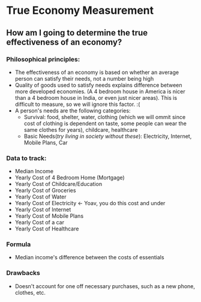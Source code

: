 # True Economy Measurement

## How am I going to determine the true effectiveness of an economy?

### Philosophical principles:
- The effectiveness of an economy is based on whether an average person can satisfy their needs, not a number being high
- Quality of goods used to satisfy needs explains difference between more developed economies. (A 4 bedroom house in America is nicer than a 4 bedroom house in India, or even just nicer areas). This is difficult to measure, so we will ignore this factor. :(
- A person's needs are the following categories:
    - Survival: food, shelter, water, clothing (which we will ommit since cost of clothing is dependent on taste, some people can wear the same clothes for years), childcare, healthcare
    - Basic Needs(*try living in society without these*): Electricity, Internet, Mobile Plans, Car

### Data to track:
- Median Income
- Yearly Cost of 4 Bedroom Home (Mortgage)
- Yearly Cost of Childcare/Education
- Yearly Cost of Groceries
- Yearly Cost of Water
- Yearly Cost of Electricity <- Yoav, you do this cost and under
- Yearly Cost of Internet
- Yearly Cost of Mobile Plans
- Yearly Cost of a car
- Yearly Cost of Healthcare

### Formula
- Median income's difference between the costs of essentials

### Drawbacks
- Doesn't account for one off necessary purchases, such as a new phone, clothes, etc.
